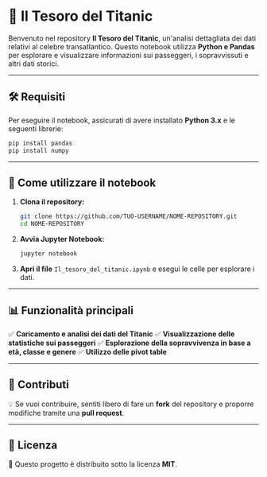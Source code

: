 # 🚢 Il Tesoro del Titanic

Benvenuto nel repository **Il Tesoro del Titanic**, un'analisi dettagliata dei dati relativi al celebre transatlantico. Questo notebook utilizza **Python e Pandas** per esplorare e visualizzare informazioni sui passeggeri, i sopravvissuti e altri dati storici.

---

## 🛠️ Requisiti

Per eseguire il notebook, assicurati di avere installato **Python 3.x** e le seguenti librerie:

```bash
pip install pandas
pip install numpy
```

---

## 🚀 Come utilizzare il notebook

1. **Clona il repository:**

   ```bash
   git clone https://github.com/TUO-USERNAME/NOME-REPOSITORY.git
   cd NOME-REPOSITORY
   ```

2. **Avvia Jupyter Notebook:**

   ```bash
   jupyter notebook
   ```

3. **Apri il file** `Il_tesoro_del_titanic.ipynb` e esegui le celle per esplorare i dati.

---

## 📊 Funzionalità principali

✅ **Caricamento e analisi dei dati del Titanic**
✅ **Visualizzazione delle statistiche sui passeggeri**
✅ **Esplorazione della sopravvivenza in base a età, classe e genere**
✅ **Utilizzo delle pivot table**

---

## 🤝 Contributi

💡 Se vuoi contribuire, sentiti libero di fare un **fork** del repository e proporre modifiche tramite una **pull request**.

---

## 📜 Licenza

📝 Questo progetto è distribuito sotto la licenza **MIT**.


